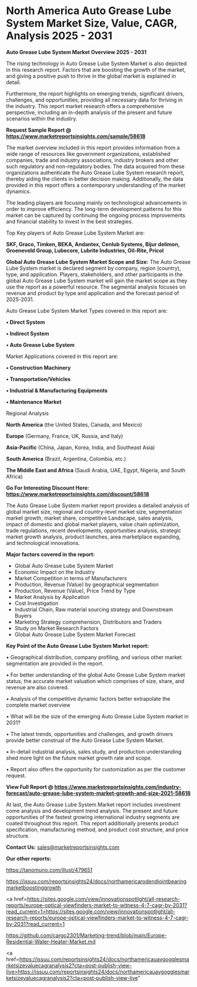 # North America Auto Grease Lube System Market Size, Value, CAGR, Analysis 2025 - 2031

<Strong> Auto Grease Lube System Market Overview 2025 - 2031</strong>

The rising technology in Auto Grease Lube System Market is also depicted in this research report. Factors that are boosting the growth of the market, and giving a positive push to thrive in the global market is explained in detail.

Furthermore, the report highlights on emerging trends, significant drivers, challenges, and opportunities, providing all necessary data for thriving in the industry. This report market research offers a comprehensive perspective, including an in-depth analysis of the present and future scenarios within the industry.

<strong>Request Sample Report @ <a href=https://www.marketreportsinsights.com/sample/58618>https://www.marketreportsinsights.com/sample/58618</a></strong>

The market overview included in this report provides information from a wide range of resources like government organizations, established companies, trade and industry associations, industry brokers and other such regulatory and non-regulatory bodies. The data acquired from these organizations authenticate the Auto Grease Lube System research report, thereby aiding the clients in better decision making. Additionally, the data provided in this report offers a contemporary understanding of the market dynamics.

The leading players are focusing mainly on technological advancements in order to improve efficiency. The long-term development patterns for this market can be captured by continuing the ongoing process improvements and financial stability to invest in the best strategies.

Top Key players of Auto Grease Lube System Market are:

<strong>SKF, Graco, Timken, BEKA, Andantex, Cenlub Systems, Bijur delimon, Groeneveld Group, Lubecore, Lubrite Industries, Oil-Rite, Pricol</strong>

<strong><b>Global Auto Grease Lube System Market Scope and Size:</b></strong>
The Auto Grease Lube System market is declared segment by company, region (country), type, and application. Players, stakeholders, and other participants in the global Auto Grease Lube System market will gain the market scope as they use the report as a powerful resource. The segmental analysis focuses on revenue and product by type and application and the forecast period of 2025-2031.

Auto Grease Lube System Market Types covered in this report are:

<strong>• Direct System

• Indirect System

• Auto Grease Lube System</strong>

Market Applications covered in this report are:

<strong>• Construction Machinery

• Transportation/Vehicles

• Industrial & Manufacturing Equipments

• Maintenance Market</strong> 

Regional Analysis

<strong>North America</strong> (the United States, Canada, and Mexico)

<strong>Europe</strong> (Germany, France, UK, Russia, and Italy)

<strong>Asia-Pacific</strong> (China, Japan, Korea, India, and Southeast Asia)

<strong>South America</strong> (Brazil, Argentina, Colombia, etc.)

<strong>The Middle East and Africa</strong> (Saudi Arabia, UAE, Egypt, Nigeria, and South Africa)

<strong>Go For Interesting Discount Here: <a href=https://www.marketreportsinsights.com/discount/58618>https://www.marketreportsinsights.com/discount/58618</a></strong>

The Auto Grease Lube System market report provides a detailed analysis of global market size, regional and country-level market size, segmentation market growth, market share, competitive Landscape, sales analysis, impact of domestic and global market players, value chain optimization, trade regulations, recent developments, opportunities analysis, strategic market growth analysis, product launches, area marketplace expanding, and technological innovations.

<strong><b>Major factors covered in the report:</b></strong>
<ul>
  <li>Global Auto Grease Lube System Market </li>
  <li>Economic Impact on the Industry</li>
  <li>Market Competition in terms of Manufacturers</li>
  <li>Production, Revenue (Value) by geographical segmentation</li>
  <li>Production, Revenue (Value), Price Trend by Type</li>
  <li>Market Analysis by Application</li>
  <li>Cost Investigation</li>
  <li>Industrial Chain, Raw material sourcing strategy and Downstream Buyers</li>
  <li>Marketing Strategy comprehension, Distributors and Traders</li>
  <li>Study on Market Research Factors</li>
  <li>Global Auto Grease Lube System Market Forecast</li>
</ul>

<strong><b>Key Point of the Auto Grease Lube System Market report:</b></strong>

• Geographical distribution, company profiling, and various other market segmentation are provided in the report.

• For better understanding of the global Auto Grease Lube System market status, the accurate market valuation which comprises of size, share, and revenue are also covered.

• Analysis of the competitive dynamic factors better extrapolate the complete market overview

• What will be the size of the emerging Auto Grease Lube System market in 2031?

• The latest trends, opportunities and challenges, and growth drivers provide better construal of the Auto Grease Lube System Market.

• In-detail industrial analysis, sales study, and production understanding shed more light on the future market growth rate and scope.

• Report also offers the opportunity for customization as per the customer request.

<strong><b>View Full Report @ <a href=https://www.marketreportsinsights.com/industry-forecast/auto-grease-lube-system-market-growth-and-size-2021-58618>https://www.marketreportsinsights.com/industry-forecast/auto-grease-lube-system-market-growth-and-size-2021-58618</a></b></strong>


At last, the Auto Grease Lube System Market report includes investment come analysis and development trend analysis. The present and future opportunities of the fastest growing international industry segments are coated throughout this report. This report additionally presents product specification, manufacturing method, and product cost structure, and price structure.

<strong>Contact Us:</strong>
sales@marketreportsinsights.com

<strong>Our other reports:</strong>

<a href=https://tanomuno.com/illust/479651>https://tanomuno.com/illust/479651</a>

<a href=https://issuu.com/reportsinsights24/docs/northamericarodendjointbearingmarketboostinggrowth>https://issuu.com/reportsinsights24/docs/northamericarodendjointbearingmarketboostinggrowth</a>

<a href=https://sites.google.com/view/innovationspotlight/all-research-reports/europe-optical-viewfinders-market-to-witness-4-7-cagr-by-2031?read_current=1>https://sites.google.com/view/innovationspotlight/all-research-reports/europe-optical-viewfinders-market-to-witness-4-7-cagr-by-2031?read_current=1</a>

<a href=https://github.com/cargo2301/Marketing-trend/blob/main/Europe-Residential-Water-Heater-Market.md>https://github.com/cargo2301/Marketing-trend/blob/main/Europe-Residential-Water-Heater-Market.md</a>

<a href=https://issuu.com/reportsinsights24/docs/northamericauavgogglesmarketsizevaluecagranalysis2?cta=post-publish-view-live>https://issuu.com/reportsinsights24/docs/northamericauavgogglesmarketsizevaluecagranalysis2?cta=post-publish-view-live</a>"
